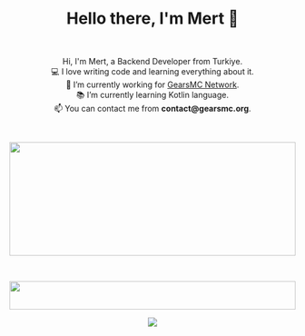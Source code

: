 <h1 align="center">Hello there, I'm Mert 👋</h1>
<br>
<p align="center">
  Hi, I'm Mert, a Backend Developer from Turkiye.
  <br>
  💻 I love writing code and learning everything about it.
  <br>
  🔬 I’m currently working for <a href="https://gearsmc.org">GearsMC Network</a>.
  <br>
  📚 I’m currently learning Kotlin language.
  <br>
  📫 You can contact me from <b>contact@gearsmc.org</b>.
</p>

<br>

<a title="Go to Source"><img width="100%" height="200" src="https://github-readme-stats.vercel.app/api?username=xRookieFight&theme=gotham&hide_border=false&include_all_commits=false&count_private=false"></a>

<br>

<a title="Go to Source"><img width="100%" height="50" src="http://ForTheBadge.com/images/badges/built-by-developers.svg"></a>
<br>

<p align="center">
  <img src="https://komarev.com/ghpvc/?username=xRookieFight&label=Visitors+Count&color=green">
</p>
